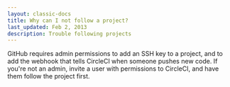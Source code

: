 ```yaml
---
layout: classic-docs
title: Why can I not follow a project?
last_updated: Feb 2, 2013
description: Trouble following projects
---
```


GitHub requires admin permissions to add an SSH key to a
project, and to add the webhook that tells CircleCI when someone
pushes new code. If you're not an admin, invite a user with
permissions to CircleCI, and have them follow the project first.
